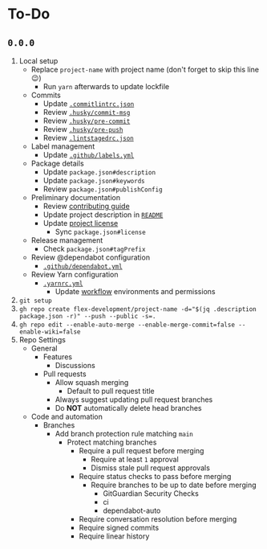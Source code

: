 # To-Do

## `0.0.0`

1. Local setup
   - Replace `project-name` with project name (don't forget to skip this line :wink:)
     - Run `yarn` afterwards to update lockfile
   - Commits
     - Update [`.commitlintrc.json`](.commitlintrc.json)
     - Review [`.husky/commit-msg`](.husky/commit-msg)
     - Review [`.husky/pre-commit`](.husky/pre-commit)
     - Review [`.husky/pre-push`](.husky/pre-push)
     - Review [`.lintstagedrc.json`](.lintstagedrc.json)
   - Label management
     - Update [`.github/labels.yml`](.github/labels.yml)
   - Package details
     - Update `package.json#description`
     - Update `package.json#keywords`
     - Review `package.json#publishConfig`
   - Preliminary documentation
     - Review [contributing guide](CONTRIBUTING.md)
     - Update project description in [`README`](README.md)
     - Update [project license](LICENSE.md)
       - Sync `package.json#license`
   - Release management
     - Check `package.json#tagPrefix`
   - Review @dependabot configuration
     - [`.github/dependabot.yml`](.github/dependabot.yml)
   - Review Yarn configuration
     - [`.yarnrc.yml`](.yarnrc.yml)
       - Update [workflow](.github/workflows/) environments and permissions
2. `git setup`
3. `gh repo create flex-development/project-name -d="$(jq .description package.json -r)" --push --public -s=.`
4. `gh repo edit --enable-auto-merge --enable-merge-commit=false --enable-wiki=false`
5. Repo Settings
   - General
     - Features
       - Discussions
     - Pull requests
       - Allow squash merging
         - Default to pull request title
       - Always suggest updating pull request branches
       - Do **NOT** automatically delete head branches
   - Code and automation
     - Branches
       - Add branch protection rule matching `main`
         - Protect matching branches
           - Require a pull request before merging
             - Require at least `1` approval
             - Dismiss stale pull request approvals
           - Require status checks to pass before merging
             - Require branches to be up to date before merging
               - GitGuardian Security Checks
               - ci
               - dependabot-auto
           - Require conversation resolution before merging
           - Require signed commits
           - Require linear history
